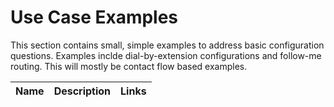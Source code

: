 # Use Case Examples
This section contains small, simple examples to address basic configuration questions. Examples inclde dial-by-extension configurations and follow-me routing. This will mostly be contact flow based examples. 

| Name | Description | Links |
| ---- | ----------- | ----- |
